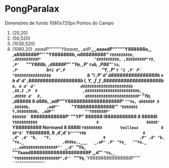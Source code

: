 # PongParalax
Dimensões de fundo 1080x720px
Pontos do Campo
1. (20,20)
2. (50,520)
3. (1030,520)
4. (1060,20)
                       _,aaadP""""""Ybaaaa,,_
                   ,adP,__,,,aaaadP"""""Y888888a,_
                ,a8888888P"''             "Y8888888b,
             _a888888888"                   `Y88888888b,
           ,d888888888P'                       "888888888b,
         ,88888888P"Y8,                       ,P'   `""Y888b,
       ,d8888P"'     "Ya,                    ,P'         `Ya`b,
      ,P88"'           `Ya,                 ,P'            `b`Yi
     d",P                `"Y,              ,P'              `Y "i
   ,P' P'                   "888888888888888b                `b "i
  ,P' d'                    d8888888888888888b                `b `b
  d' d'                    ,888888888888888888b                I, Y,
 ,f ,f                    ,88888888888888888888b               `b, b
 d' d'                    d888888888888888888888b              ,88,I
,P  8                    ,88888888888888888888888b,_          ,d8888
d'  8,                   d8888888888888888888888P'`"Ya,_     ,d88888
8  d88b,             ,adP""Y888888888888888888P'      `""Ya, d88888P
8 ,88888b,       ,adP"'     `"Y8888888888888"'             `"888888I
Y,88888888b, ,adP"'             ""Y888888P"                  888888'
`888888888888P'                     ""YP"                    888888
 I88888888888                          8                     88888I
 `Y8888888888                          8                     88888'
  `Y888888888        Normand           8                     8888I
   `Y88888888        Veilleux          8                     8P"8'
    `Y8888888,                         8                   ,d',d'
     `b""""Y8b                         8                 ,d" ,d'
       "b,   "Y,                       8               ,P" ,d"
         "b,   "Ya,_                 ,d88ba,,___   _,aP" ,P"
           "Ya_   ""Ya,_       _,,ad88888888888888P"' _,d"
             `"Ya_    ""Yaaad88888888888888888888P _,d"'
                 `"Ya,_     "Y888888888888888888P",d"'
                    `""Ya,__`Y888888888888888P"""
                         ``"""""""""""""''
